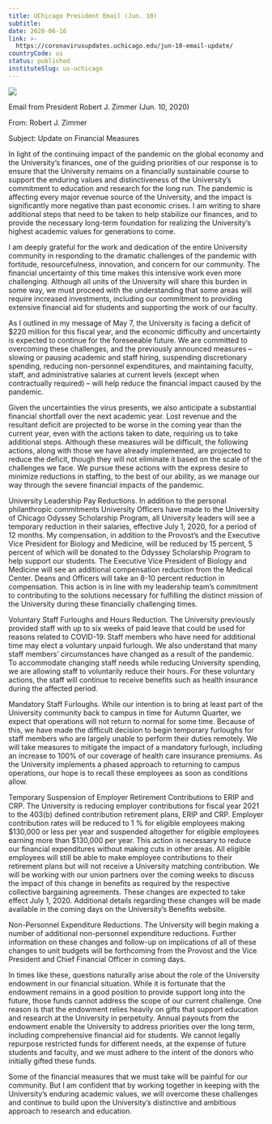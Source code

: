 ```yaml
---
title: UChicago President Email (Jun. 10)
subtitle: 
date: 2020-06-16
link: >-
  https://coronavirusupdates.uchicago.edu/jun-10-email-update/
countryCode: us
status: published
instituteSlug: us-uchicago
---
```

![](https://voices.uchicago.edu/coronavirusupdates/files/2019/04/Corona_updates_fullres.jpg)

Email from President Robert J. Zimmer (Jun. 10, 2020)

From: Robert J. Zimmer

Subject: Update on Financial Measures

In light of the continuing impact of the pandemic on the global economy and the University’s finances, one of the guiding priorities of our response is to ensure that the University remains on a financially sustainable course to support the enduring values and distinctiveness of the University’s commitment to education and research for the long run. The pandemic is affecting every major revenue source of the University, and the impact is significantly more negative than past economic crises. I am writing to share additional steps that need to be taken to help stabilize our finances, and to provide the necessary long-term foundation for realizing the University’s highest academic values for generations to come.

I am deeply grateful for the work and dedication of the entire University community in responding to the dramatic challenges of the pandemic with fortitude, resourcefulness, innovation, and concern for our community. The financial uncertainty of this time makes this intensive work even more challenging. Although all units of the University will share this burden in some way, we must proceed with the understanding that some areas will require increased investments, including our commitment to providing extensive financial aid for students and supporting the work of our faculty.

As I outlined in my message of May 7, the University is facing a deficit of $220 million for this fiscal year, and the economic difficulty and uncertainty is expected to continue for the foreseeable future. We are committed to overcoming these challenges, and the previously announced measures – slowing or pausing academic and staff hiring, suspending discretionary spending, reducing non-personnel expenditures, and maintaining faculty, staff, and administrative salaries at current levels (except when contractually required) – will help reduce the financial impact caused by the pandemic.

Given the uncertainties the virus presents, we also anticipate a substantial financial shortfall over the next academic year. Lost revenue and the resultant deficit are projected to be worse in the coming year than the current year, even with the actions taken to date, requiring us to take additional steps. Although these measures will be difficult, the following actions, along with those we have already implemented, are projected to reduce the deficit, though they will not eliminate it based on the scale of the challenges we face. We pursue these actions with the express desire to minimize reductions in staffing, to the best of our ability, as we manage our way through the severe financial impacts of the pandemic.

University Leadership Pay Reductions. In addition to the personal philanthropic commitments University Officers have made to the University of Chicago Odyssey Scholarship Program, all University leaders will see a temporary reduction in their salaries, effective July 1, 2020, for a period of 12 months. My compensation, in addition to the Provost’s and the Executive Vice President for Biology and Medicine, will be reduced by 15 percent, 5 percent of which will be donated to the Odyssey Scholarship Program to help support our students. The Executive Vice President of Biology and Medicine will see an additional compensation reduction from the Medical Center. Deans and Officers will take an 8-10 percent reduction in compensation. This action is in line with my leadership team’s commitment to contributing to the solutions necessary for fulfilling the distinct mission of the University during these financially challenging times.

Voluntary Staff Furloughs and Hours Reduction. The University previously provided staff with up to six weeks of paid leave that could be used for reasons related to COVID-19. Staff members who have need for additional time may elect a voluntary unpaid furlough. We also understand that many staff members’ circumstances have changed as a result of the pandemic. To accommodate changing staff needs while reducing University spending, we are allowing staff to voluntarily reduce their hours. For these voluntary actions, the staff will continue to receive benefits such as health insurance during the affected period.

Mandatory Staff Furloughs. While our intention is to bring at least part of the University community back to campus in time for Autumn Quarter, we expect that operations will not return to normal for some time. Because of this, we have made the difficult decision to begin temporary furloughs for staff members who are largely unable to perform their duties remotely. We will take measures to mitigate the impact of a mandatory furlough, including an increase to 100% of our coverage of health care insurance premiums. As the University implements a phased approach to returning to campus operations, our hope is to recall these employees as soon as conditions allow.

Temporary Suspension of Employer Retirement Contributions to ERIP and CRP. The University is reducing employer contributions for fiscal year 2021 to the 403(b) defined contribution retirement plans, ERIP and CRP. Employer contribution rates will be reduced to 1 % for eligible employees making $130,000 or less per year and suspended altogether for eligible employees earning more than $130,000 per year. This action is necessary to reduce our financial expenditures without making cuts in other areas. All eligible employees will still be able to make employee contributions to their retirement plans but will not receive a University matching contribution. We will be working with our union partners over the coming weeks to discuss the impact of this change in benefits as required by the respective collective bargaining agreements. These changes are expected to take effect July 1, 2020. Additional details regarding these changes will be made available in the coming days on the University’s Benefits website.

Non-Personnel Expenditure Reductions. The University will begin making a number of additional non-personnel expenditure reductions. Further information on these changes and follow-up on implications of all of these changes to unit budgets will be forthcoming from the Provost and the Vice President and Chief Financial Officer in coming days.

In times like these, questions naturally arise about the role of the University endowment in our financial situation. While it is fortunate that the endowment remains in a good position to provide support long into the future, those funds cannot address the scope of our current challenge. One reason is that the endowment relies heavily on gifts that support education and research at the University in perpetuity. Annual payouts from the endowment enable the University to address priorities over the long term, including comprehensive financial aid for students. We cannot legally repurpose restricted funds for different needs, at the expense of future students and faculty, and we must adhere to the intent of the donors who initially gifted these funds.

Some of the financial measures that we must take will be painful for our community. But I am confident that by working together in keeping with the University’s enduring academic values, we will overcome these challenges and continue to build upon the University’s distinctive and ambitious approach to research and education.